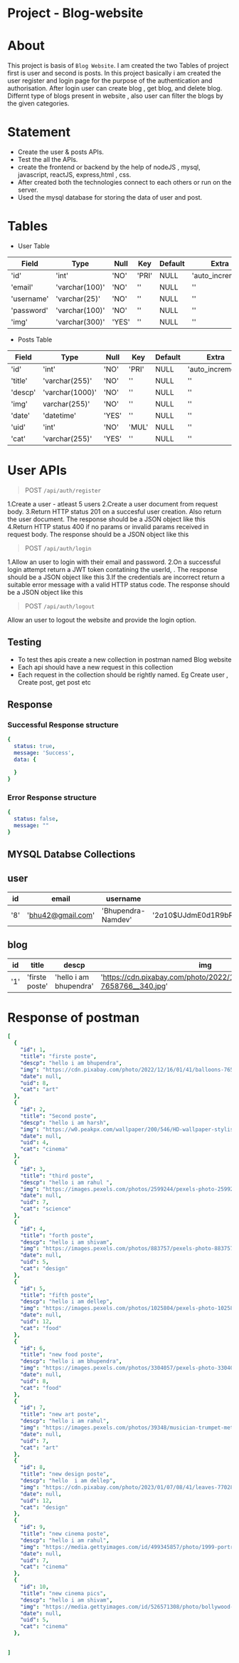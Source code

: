 # Project - Blog-website


# About

This project is basis of `Blog Website`. I am created the two Tables of  project first  is user and second is posts.
In this project basically i am created the user register and login page for the purpose of the authentication and authorisation.
After login user can create blog , get blog, and delete blog. Differnt type of blogs present in website , also user can filter the blogs by the given categories.


# Statement

-    Create the user & posts APIs.
-    Test the all  the APIs.
-    create the frontend or backend by the help of nodeJS , mysql, javascript, reactJS,  express,html , css.
-    After created  both  the technologies connect to each others or run on the server.
-    Used the mysql database for storing the data of user and post.



 # Tables

 - User  Table

|Field|Type|Null|Key|Default|Extra |
|---|---|---|---|---|---|
| 'id' | 'int' | 'NO' |'PRI' | NULL|'auto_increment'|
|'email'    |'varchar(100)'| 'NO'  | '' | NULL  | ''|
|'username' | 'varchar(25)'| 'NO'  | '' | NULL  | ''|
|'password' |'varchar(100)'| 'NO'  | '' | NULL  | ''|
|'img'      |'varchar(300)'| 'YES' | '' | NULL  | ''|



 - Posts Table
 
 
 | Field  | Type  | Null   |  Key  | Default | Extra |
 |---|---|---|---|---|---|
 |'id' |'int' | 'NO' |'PRI' | NULL |'auto_increment'|
 |'title' |'varchar(255)' | 'NO' | '' | NULL|  ''   |
 |'descp' |'varchar(1000)'| 'NO' | '' | NULL|  ''   |
 |'img'   |varchar(255)' |'NO'   | '' | NULL|  ''   |
 |'date'  |  'datetime'  | 'YES' | '' | NULL|  ''   |
 |'uid'   |    'int'     | 'NO'  |'MUL'|NULL|  ''   |
 |'cat'   |'varchar(255)'| 'YES' | '' | NULL|  ''   |
 



# User APIs


>POST  `/api/auth/register`

1.Create a user - atleast 5 users
2.Create a user document from request body.
3.Return HTTP status 201 on a succesful user creation. Also return the user document. The response should be a JSON object like this
4.Return HTTP status 400 if no params or invalid params received in request body. The response should be a JSON object like this



>POST  `/api/auth/login`

1.Allow an user to login with their email and password.
2.On a successful login attempt return a JWT token contatining the userId, . The response should be a JSON object like this
3.If the credentials are incorrect return a suitable error message with a valid HTTP status code. The response should be a JSON object like this

>POST `/api/auth/logout`

Allow an user to logout the website and provide the login option.


## Testing 
- To test thes apis create a new collection in postman named Blog website 
- Each api should have a new request in this collection
- Each request in the collection should be rightly named. Eg  Create user , Create post, get post etc
 
## Response

### Successful Response structure
```yaml
{
  status: true,
  message: 'Success',
  data: {

  }
}
```
### Error Response structure
```yaml
{
  status: false,
  message: ""
}
```


##  MYSQL  Databse Collections
## user

|id|email|username|password|img|
|---|---|---|---|---|
|'8'| 'bhu42@gmail.com'| 'Bhupendra-Namdev'|'$2a$10$UJdmE0d1R9bRG.jGF82sJeBU9b0TL33/peLohIe.XCsI37/sPtetS'| NULL|

## blog

| id| title| descp| img| date| uid| cat|
|---|---|---|---|---|---|---|
|'1'| 'firste poste'| 'hello i am bhupendra'| 'https://cdn.pixabay.com/photo/2022/12/16/01/41/balloons-7658766__340.jpg'| NULL| '8'| 'art'|


# Response of postman
```yaml
[
  {
    "id": 1,
    "title": "firste poste",
    "descp": "hello i am bhupendra",
    "img": "https://cdn.pixabay.com/photo/2022/12/16/01/41/balloons-7658766__340.jpg",
    "date": null,
    "uid": 8,
    "cat": "art"
  },
  {
    "id": 2,
    "title": "Second poste",
    "descp": "hello i am harsh",
    "img": "https://w0.peakpx.com/wallpaper/200/546/HD-wallpaper-stylish-sushant-is-wearing-white-shirt-in-black-background-sushant-singh-rajput-thumbnail.jpg",
    "date": null,
    "uid": 4,
    "cat": "cinema"
  },
  {
    "id": 3,
    "title": "third poste",
    "descp": "hello i am rahul ",
    "img": "https://images.pexels.com/photos/2599244/pexels-photo-2599244.jpeg?auto=compress&cs=tinysrgb&w=600",
    "date": null,
    "uid": 7,
    "cat": "science"
  },
  {
    "id": 4,
    "title": "forth poste",
    "descp": "hello i am shivam",
    "img": "https://images.pexels.com/photos/883757/pexels-photo-883757.jpeg?auto=compress&cs=tinysrgb&w=600",
    "date": null,
    "uid": 5,
    "cat": "design"
  },
  {
    "id": 5,
    "title": "fifth poste",
    "descp": "hello i am dellep",
    "img": "https://images.pexels.com/photos/1025804/pexels-photo-1025804.jpeg?auto=compress&cs=tinysrgb&w=600",
    "date": null,
    "uid": 12,
    "cat": "food"
  },
  {
    "id": 6,
    "title": "new food poste",
    "descp": "hello i am bhupendra",
    "img": "https://images.pexels.com/photos/3304057/pexels-photo-3304057.jpeg?auto=compress&cs=tinysrgb&w=600",
    "date": null,
    "uid": 8,
    "cat": "food"
  },
  {
    "id": 7,
    "title": "new art poste",
    "descp": "hello i am rahul",
    "img": "https://images.pexels.com/photos/39348/musician-trumpet-metal-snowman-39348.jpeg?auto=compress&cs=tinysrgb&w=600",
    "date": null,
    "uid": 7,
    "cat": "art"
  },
  {
    "id": 8,
    "title": "new design poste",
    "descp": "hello  i am dellep",
    "img": "https://cdn.pixabay.com/photo/2023/01/07/08/41/leaves-7702829__340.jpg",
    "date": null,
    "uid": 12,
    "cat": "design"
  },
  {
    "id": 9,
    "title": "new cinema poste",
    "descp": "hello i am rahul",
    "img": "https://media.gettyimages.com/id/499345857/photo/1999-portrait-of-akshay-kumar.jpg?s=612x612&w=0&k=20&c=tki4YfvSFzJ5pu1hprWxxl8tbAv8J3NKiKwGys2ni8k=",
    "date": null,
    "uid": 7,
    "cat": "cinema"
  },
  {
    "id": 10,
    "title": "new cinema pics",
    "descp": "hello i am shivam",
    "img": "https://media.gettyimages.com/id/526571308/photo/bollywood-actor-shraddha-kapoor-during-an-exclusive-interview-with-ht-cafe-for-an-upcoming.jpg?s=612x612&w=0&k=20&c=OCVET1RaNO9PXgZ_-WAfLJYPrVmYW5nnojNZN1768As=",
    "date": null,
    "uid": 5,
    "cat": "cinema"
  },

  
]
```


